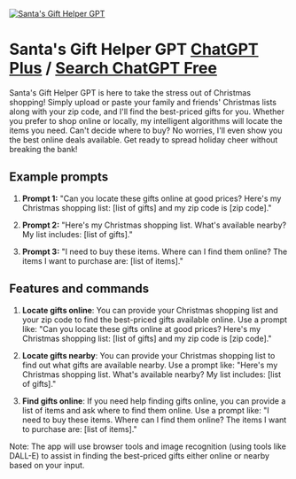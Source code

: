 
[![Santa's Gift Helper GPT](https://files.oaiusercontent.com/file-bptBFOX9OC0wgAIpAbI7aSpR?se=2123-10-19T00%3A19%3A10Z&sp=r&sv=2021-08-06&sr=b&rscc=max-age%3D31536000%2C%20immutable&rscd=attachment%3B%20filename%3D37d65beb-3961-4931-9a62-8ea6607799f3.png&sig=Eheh%2B7s5vkWhVlC4B7nEtwcgmXcl7KMTMI1Bw5YTUHo%3D)](https://chat.openai.com/g/g-4KAcYxiYp-santa-s-gift-helper-gpt)

# Santa's Gift Helper GPT [ChatGPT Plus](https://chat.openai.com/g/g-4KAcYxiYp-santa-s-gift-helper-gpt) / [Search ChatGPT Free](https://gptcall.net/index.html#/?search=Santa's%20Gift%20Helper%20GPT)

Santa's Gift Helper GPT is here to take the stress out of Christmas shopping! Simply upload or paste your family and friends' Christmas lists along with your zip code, and I'll find the best-priced gifts for you. Whether you prefer to shop online or locally, my intelligent algorithms will locate the items you need. Can't decide where to buy? No worries, I'll even show you the best online deals available. Get ready to spread holiday cheer without breaking the bank!

## Example prompts

1. **Prompt 1:** "Can you locate these gifts online at good prices? Here's my Christmas shopping list: [list of gifts] and my zip code is [zip code]."

2. **Prompt 2:** "Here's my Christmas shopping list. What's available nearby? My list includes: [list of gifts]."

3. **Prompt 3:** "I need to buy these items. Where can I find them online? The items I want to purchase are: [list of items]."

## Features and commands

1. **Locate gifts online**: You can provide your Christmas shopping list and your zip code to find the best-priced gifts available online. Use a prompt like: "Can you locate these gifts online at good prices? Here's my Christmas shopping list: [list of gifts] and my zip code is [zip code]."

2. **Locate gifts nearby**: You can provide your Christmas shopping list to find out what gifts are available nearby. Use a prompt like: "Here's my Christmas shopping list. What's available nearby? My list includes: [list of gifts]."

3. **Find gifts online**: If you need help finding gifts online, you can provide a list of items and ask where to find them online. Use a prompt like: "I need to buy these items. Where can I find them online? The items I want to purchase are: [list of items]." 

Note: The app will use browser tools and image recognition (using tools like DALL-E) to assist in finding the best-priced gifts either online or nearby based on your input.


